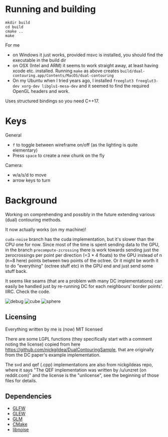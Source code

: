 # Running and building
```
mkdir build
cd build
cmake ..
make
```
For me
- on Windows it just works, provided msvc is installed, you should find the executable in the build dir
- on OSX (Intel and ARM) it seems to work straight away, at least having xcode etc. installed. Running `make` as above creates `build/dual-contouring.app/Contents/MacOS/dual-contouring`
- On my Ubuntu when I tried years ago, I installed `freeglut3 freeglut3-dev xorg-dev libglu1-mesa-dev` and it seemed to find the required OpenGL headers and work.

Uses structured bindings so you need C++17.

# Keys
General
- `f` to toggle between wireframe on/off (as the lighting is quite elementary)
- Press `space` to create a new chunk on the fly

Camera:
- w/a/s/d to move
- arrow keys to turn

# Background
Working on comprehending and possibly in the future extending various (dual) contouring methods.

It now actually works (on my machine)! 

`cuda-noise` branch has the cuda implementation, but it's slower than the CPU one for now. 
Since most of the time is spent sending data to the GPU, in the branch `precompute-zcrossing` there is 
work towards sending just the zerocrossings per point per direction (=3 * 4 floats) to the GPU instead of n (n=8 here)
points between two points of the octree. Or it might be worth it to do "everything" (octree stuff etc) in the GPU end and just send some stuff back.

It seems like seams (that are a problem with many DC implementations) can easily be handled just by re-running DC for each neighbours' border points'. IIRC. Check the code.

![debug](https://cldup.com/SXcjAPRqY4.gif)
![cube](https://cldup.com/LABApkDK26.gif)
![sphere](https://cldup.com/yEe4nxdPHS.gif)


## Licensing
Everything written by me is (now) MIT licensed

There are some LGPL functions (they specifically start with a comment noting the license) copied from here https://github.com/nickgildea/DualContouringSample, that are originally from the DC paper's example implementation.

The svd and qef (.cpp) implementations are also from nickgildeas repo, where it says "The QEF implementation was written by /u/unzret (on reddit.com)" and the license is the "unlicense", see the beginning of those files for details.

## Dependencies

 * [GLFW](https://github.com/glfw/glfw)
 * [GLEW](http://github.com/nigels-com/glew.git)
 * [GLM](https://github.com/g-truc/glm)
 * [CMake](http://www.cmake.org/)
 * [libnoise](http://libnoise.sourceforge.net/)
